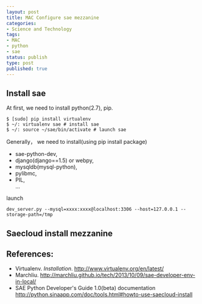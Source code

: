 ```yaml
---
layout: post
title: MAC Configure sae mezzanine
categories:
- Science and Technology
tags:
- MAC
- python
- sae
status: publish
type: post
published: true
---
```


## Install sae

At first, we need to install python(2.7), pip.

    $ [sudo] pip install virtualenv
    $ ~/: virtualenv sae # install sae
    $ ~/: source ~/sae/bin/activate # launch sae


Generally， we need to install(using pip install package)  
+ sae-python-dev,  
+ django(django==1.5) or webpy,  
+ mysqldb(mysql-python),  
+ pylibmc,  
+ PIL,  
...

launch
  
    dev_server.py --mysql=xxxx:xxxx@localhost:3306 --host=127.0.0.1 --storage-path=/tmp

## Saecloud install mezzanine


## References:
* Virtualenv. <em>Installation</em>. <a href="http://www.virtualenv.org/en/latest/" title="virtualenv">http://www.virtualenv.org/en/latest/</a>  
* Marchliu. <a href="http://marchliu.github.io/tech/2013/10/09/sae-developer-env-in-local/" title="sae-python-django">http://marchliu.github.io/tech/2013/10/09/sae-developer-env-in-local/</a>  
* SAE Python Developer's Guide 1.0(beta) documentation <a href="http://python.sinaapp.com/doc/tools.html#howto-use-saecloud-install" title="SAE Python Developer's Guide 1.0(beta) documentation">http://python.sinaapp.com/doc/tools.html#howto-use-saecloud-install</a>  